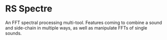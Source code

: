 # RS Spectre
An FFT spectral processing multi-tool. Features coming to combine a sound and side-chain in multiple ways, as well as manipulate FFTs of single sounds.
